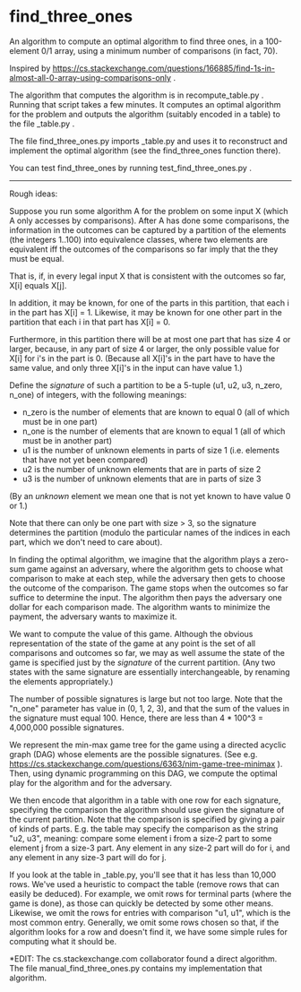# find_three_ones
An algorithm to compute an optimal algorithm to find three ones, in a 100-element 0/1 array, using a minimum number of comparisons
(in fact, 70).

Inspired by https://cs.stackexchange.com/questions/166885/find-1s-in-almost-all-0-array-using-comparisons-only .

The algorithm that computes the algorithm is in recompute_table.py .  Running that script
takes a few minutes.  It computes an optimal algorithm for the problem and outputs the
algorithm (suitably encoded in a table) to the file _table.py .

The file find_three_ones.py imports _table.py and uses it to reconstruct and implement
the optimal algorithm (see the find_three_ones function there).

You can test find_three_ones by running test_find_three_ones.py .

---------------------------

Rough ideas:

Suppose you run some algorithm A for the problem on some input X (which A only accesses by comparisons).
After A has done some comparisons, the information in the outcomes can be captured by a partition
of the elements (the integers 1..100) into equivalence classes, where two elements are equivalent
iff the outcomes of the comparisons so far imply that the they must be equal.

That is, if, in every legal input X that is consistent with the outcomes so far, X[i] equals X[j].

In addition, it may be known, for one of the parts in this partition, that each i in the part
has X[i] = 1.  Likewise, it may be known for one other part in the partition that each
i in that part has X[i] = 0.

Furthermore, in this partition there will be at most one part that has size 4 or larger,
because, in any part of size 4 or larger, the only possible value for X[i] for i's in the part
is 0.  (Because all X[i]'s in the part have to have the same value, and only three X[i]'s
in the input can have value 1.)

Define the _signature_ of such a partition to be a 5-tuple (u1, u2, u3, n_zero, n_one) of integers, 
with the following meanings:

* n_zero is the number of elements that are known to equal 0 (all of which must be in one part)
* n_one is the number of elements that are known to equal 1 (all of which must be in another part)
* u1 is the number of unknown elements in parts of size 1 (i.e. elements that have not yet been compared)
* u2 is the number of unknown elements that are in parts of size 2
* u3 is the number of unknown elements that are in parts of size 3

(By an _unknown_ element we mean one that is not yet known to have value 0 or 1.)

Note that there can only be one part with size > 3, so the signature determines the partition
(modulo the particular names of the indices in each part, which we don't need to care about).

In finding the optimal algorithm, we imagine that the algorithm plays a zero-sum game against
an adversary, where the algorithm gets to choose what comparison to make at each step,
while the adversary then gets to choose the outcome of the comparison.  The game stops when 
the outcomes so far suffice to determine the input.  The algorithm then pays the adversary
one dollar for each comparison made.  The algorithm wants to minimize the payment,
the adversary wants to maximize it.

We want to compute the value of this game.  Although the obvious representation of the state
of the game at any point is the set of all comparisons and outcomes so far, we may as well
assume the state of the game is specified just by the _signature_ of the current partition.
(Any two states with the same signature are essentially interchangeable, by renaming the elements
appropriately.)

The number of possible signatures is large but not too large.  Note that the "n_one" parameter
has value in (0, 1, 2, 3), and that the sum of the values in the signature must equal 100.
Hence, there are less than 4 * 100^3 = 4,000,000 possible signatures.

We represent the min-max game tree for the game using a directed acyclic graph (DAG) whose elements 
are the possible signatures. (See e.g. https://cs.stackexchange.com/questions/6363/nim-game-tree-minimax ).
Then, using dynamic programming on this DAG, we compute the optimal play for the algorithm
and for the adversary.

We then encode that algorithm in a table with one row for each signature, specifying the 
comparison the algorithm should use given the signature of the current partition.
Note that the comparison is specified by giving a pair of kinds of parts.
E.g. the table may specify the comparison as the string "u2, u3",
meaning: compare some element i from a size-2 part to some element j from a size-3 part.
Any element in any size-2 part will do for i, and any element in any size-3 part will do for j.

If you look at the table in _table.py, you'll see that it has less than 10,000 rows.
We've used a heuristic to compact the table (remove rows that can easily be deduced).
For example, we omit rows for terminal parts (where the game is done), as those can
quickly be detected by some other means.  Likewise, we omit the rows for entries
with comparison "u1, u1", which is the most common entry.  Generally, we omit some
rows chosen so that, if the algorithm looks for a row and doesn't find it, we have
some simple rules for computing what it should be.


*EDIT: The cs.stackexchange.com collaborator found a direct algorithm. The file
manual_find_three_ones.py contains my implementation that algorithm.


